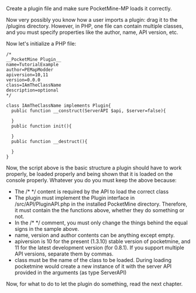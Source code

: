 Create a plugin file and make sure PocketMine-MP loads it correctly.

Now very possibly you know how a user imports a plugin: drag it to the /plugins directory. However, in PHP, one file can contain multiple classes, and you must specify properties like the author, name, API version, etc.

Now let's initialize a PHP file:

```
/*
__PocketMine Plugin__
name=TutorialExample
author=PEMapModder
apiversion=10,11
version=0.0.0
class=IAmTheClassName
description=optional
*/

class IAmTheClassName implements Plugin{
  public function __construct(ServerAPI $api, $server=false){
    
  }
  public function init(){
    
  }
  public function __destruct(){
    
  }
}
```

Now, the script above is the basic structure a plugin should have to work properly, be loaded properly and being shown that it is loaded on the console properly. Whatever you do you must keep the above because:
* The /* */ content is required by the API to load the correct class
* The plugin must implement the Plugin interface in /src/API/PluginAPI.php in the installed PocketMine directory. Therefore, it must contain the the functions above, whether they do something or not.
* In the /* */ comment, you must only change the things behind the equal signs in the sample above.
* name, version and author contents can be anything except empty.
* apiversion is 10 for the present (1.3.10) stable version of pocketmine, and 11 for the latest development version (for 0.8.1). If you support multiple API versions, separate them by commas.
* class must be the name of the class to be loaded. During loading pocketmine would create a new instance of it with the server API provided in the arguments (as type ServerAPI)

Now, for what to do to let the plugin do something, read the next chapter.
